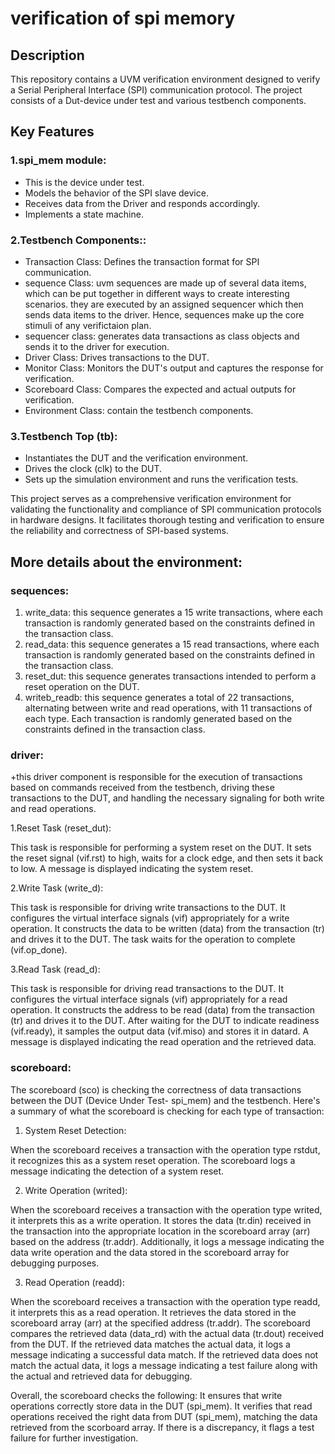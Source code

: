 # verification of spi memory

## Description
This repository contains a UVM verification environment designed to verify a Serial Peripheral Interface (SPI) communication protocol. The project consists of a Dut-device under test and various testbench components.

## Key Features

### 1.spi_mem module:
  + This is the device under test.
  + Models the behavior of the SPI slave device.
  + Receives data from the Driver and responds accordingly.
  + Implements a state machine.
    
### 2.Testbench Components::
  + Transaction Class: Defines the transaction format for SPI communication.
  + sequence Class: uvm sequences are made up of several data items, which can be put together in different ways to create interesting scenarios.
    they are executed by an assigned sequencer which then sends data items to the driver. Hence, sequences make up the core stimuli of any verifictaion plan.
  + sequencer class: generates data transactions as class objects and sends it to the driver for execution.
  + Driver Class: Drives transactions to the DUT.
  + Monitor Class: Monitors the DUT's output and captures the response for verification.
  + Scoreboard Class: Compares the expected and actual outputs for verification.
  + Environment Class: contain the testbench components.
    
### 3.Testbench Top (tb):
  + Instantiates the DUT and the verification environment.
  + Drives the clock (clk) to the DUT.
  + Sets up the simulation environment and runs the verification tests.
    
This project serves as a comprehensive verification environment for validating the functionality and compliance of SPI communication protocols in hardware designs. It facilitates thorough testing and verification to ensure the reliability and correctness of SPI-based systems.


## More details about the environment:

### sequences:
1. write_data: this sequence generates a 15 write transactions, where each transaction is randomly generated based on the constraints defined in the transaction class.
2. read_data: this sequence generates a 15 read transactions, where each transaction is randomly generated based on the constraints defined in the transaction class.
3. reset_dut: this sequence generates transactions intended to perform a reset operation on the DUT.
4. writeb_readb: this sequence generates a total of 22 transactions, alternating between write and read operations, with 11 transactions of each type. Each transaction is randomly generated based on the constraints defined in the transaction class.

### driver:
+this driver component is responsible for the execution of transactions based on commands received from the testbench, driving these transactions to the DUT, and handling the necessary signaling for both write and read operations.

1.Reset Task (reset_dut):

This task is responsible for performing a system reset on the DUT.
It sets the reset signal (vif.rst) to high, waits for a clock edge, and then sets it back to low.
A message is displayed indicating the system reset.

2.Write Task (write_d):

This task is responsible for driving write transactions to the DUT.
It configures the virtual interface signals (vif) appropriately for a write operation.
It constructs the data to be written (data) from the transaction (tr) and drives it to the DUT.
The task waits for the operation to complete (vif.op_done).

3.Read Task (read_d):

This task is responsible for driving read transactions to the DUT.
It configures the virtual interface signals (vif) appropriately for a read operation.
It constructs the address to be read (data) from the transaction (tr) and drives it to the DUT.
After waiting for the DUT to indicate readiness (vif.ready), it samples the output data (vif.miso) and stores it in datard.
A message is displayed indicating the read operation and the retrieved data.


### scoreboard:

The scoreboard (sco) is checking the correctness of data transactions between the DUT (Device Under Test- spi_mem) and the testbench. Here's a summary of what the scoreboard is checking for each type of transaction:

1. System Reset Detection:

When the scoreboard receives a transaction with the operation type rstdut, it recognizes this as a system reset operation.
The scoreboard logs a message indicating the detection of a system reset.

2. Write Operation (writed):

When the scoreboard receives a transaction with the operation type writed, it interprets this as a write operation.
It stores the data (tr.din) received in the transaction into the appropriate location in the scoreboard array (arr) based on the address (tr.addr).
Additionally, it logs a message indicating the data write operation and the data stored in the scoreboard array for debugging purposes.

3. Read Operation (readd):

When the scoreboard receives a transaction with the operation type readd, it interprets this as a read operation.
It retrieves the data stored in the scoreboard array (arr) at the specified address (tr.addr).
The scoreboard compares the retrieved data (data_rd) with the actual data (tr.dout) received from the DUT.
If the retrieved data matches the actual data, it logs a message indicating a successful data match.
If the retrieved data does not match the actual data, it logs a message indicating a test failure along with the actual and retrieved data for debugging.

Overall, the scoreboard checks the following:
It ensures that write operations correctly store data in the DUT (spi_mem).
It verifies that read operations received the right data from DUT (spi_mem), matching the data retrieved from the scorboard array. If there is a discrepancy, it flags a test failure for further investigation.

   
